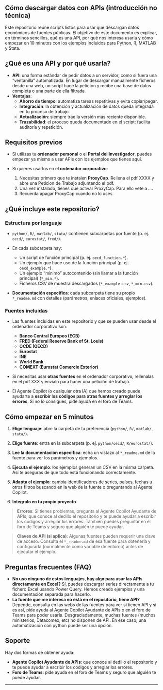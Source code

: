 ## Cómo descargar datos con APIs (introducción no técnica)

Este repositorio reúne scripts listos para usar que descargan datos económicos de fuentes públicas. El objetivo de este documento es explicar, en términos sencillos, qué es una API, por qué nos interesa usarla y cómo empezar en 10 minutos con los ejemplos incluidos para Python, R, MATLAB y Stata.

## ¿Qué es una API y por qué usarla?

- **API**: una forma estándar de pedir datos a un servidor, como si fuera una “ventanilla” automatizada. En lugar de descargar manualmente ficheros desde una web, un script hace la petición y recibe una base de datos completa o una parte de ella filtrada.
- **Ventajas**:
  - **Ahorro de tiempo**: automatiza tareas repetitivas y evita copiar/pegar.
  - **Integración**: la obtención y actualización de datos queda integrada en tu proceso de trabajo.
  - **Actualización**: siempre trae la versión más reciente disponible.
  - **Trazabilidad**: el proceso queda documentado en el script; facilita auditoría y repetición.

## Requisitos previos
- Si utilizas tu **ordenador personal** o el **Portal del Investigador**, puedes empezar ya mismo a usar APIs con los ejemplos que tienes aquí.
- Si quieres usarlos en el **ordenador corporativo**:

  1) Necesitas primero que te instalen **ProxyCap**. Rellena el pdf XXXX y abre una Peticion de Trabajo adjuntando el pdf.
  2) Una vez instalado, tienes que activar ProxyCap. Para ello vete a ....
  3) Recuerda apagar ProxyCap cuando no lo uses.

## ¿Qué incluye este repositorio?

### Estructura por lenguaje
  - `python/`, `R/`, `matlab/`, `stata/` contienen subcarpetas por fuente (p. ej. `oecd/`, `eurostat/`, `fred/`).
  - En cada subcarpeta hay:
    - Un script de función principal (p. ej. `oecd_function.*`).
    - Un ejemplo que hace uso de la función principal (p. ej. `oecd_example.*`).
    - Un ejemplo “mínimo” autocontenido (sin llamar a la función principal) (`*_min.*`).
    - Ficheros CSV de muestra descargados (`*_example.csv`, `*_min.csv`).

- **Documentación especifica**: cada subcarpeta tiene su propio `*_readme.md` con detalles (parámetros, enlaces oficiales, ejemplos).

### Fuentes incluidas
- Las fuentes incluidas en este repositorio y que se pueden usar desde el ordenador corporativo son:
    - **Banco Central Europeo (ECB)**
    - **FRED (Federal Reserve Bank of St. Louis)**
    - **OCDE (OECD)**
    - **Eurostat**
    - **INE**
    - **World Bank**
    - **COMEXT (Eurostat Comercio Exterior)**

- Si necesitas usar **otras fuentes** en el ordenador corporativo, rellenalas en el pdf XXX y envialo para hacer una petición de trabajo.

- El Agente Copilot (o cualquier otra IA) que hemos creado puede ayudarte a **escribir los códigos para otras fuentes y arreglar los errores**. Si no lo consigues, pide ayuda en el foro de Teams.

## Cómo empezar en 5 minutos

1) **Elige lenguaje**: abre la carpeta de tu preferencia (`python/`, `R/`, `matlab/`, `stata/`).

2) **Elige fuente**: entra en la subcarpeta (p. ej. `python/oecd/`, `R/eurostat/`).

3) **Lee la documentación especifica**: echa un vistazo al `*_readme.md` de la fuente para ver los parámetros y ejemplos.

4) **Ejecuta el ejemplo**: los ejemplos generan un CSV en la misma carpeta. Así te aseguras de que todo  está funcionando correctamente.


5) **Adapta el ejemplo**: cambia identificadores de series, países, fechas u otros filtros buscando en la web de la fuente o preguntando al Agente Copilot.

6) **Integralo en tu propio proyecto**

> **Errores**: Si tienes problemas, pregunta al Agente Copilot Ayudante de APIs, que conoce al dedillo el repositorio y te puede ayudar a escribir los códigos y arreglar los errores. También puedes preguntar en el foro de Teams y seguro que alguién te puede ayudar.

> **Claves de API (si aplica)**: Algunas fuentes pueden requerir una clave de acceso. Consulta el `*_readme.md` de esa fuente para obtenerla y configurarla (normalmente como variable de entorno) antes de ejecutar el ejemplo. 

## Preguntas frecuentes (FAQ)

- **No uso ninguno de estos lenguajes, hay algo para usar las APIs directamente en Excel?** Sí, puedes descargar series directamente a tu fichero Excel usando Power Query. Hemos creado ejemplos y una documentación separada para hacerlo. 
- **La fuente que me interesa no está en el repositorio, tiene API?** Depende, consulta en las webs de las fuentes para ver si tienen API y si es así, pide ayuda al Agente Copilot Ayudante de APIs o en el foro de Teams para poder usarla. Desgraciadamente, muchas fuentes (muchos ministerios, Datacomex, etc) no disponen de API. En ese caso, una automatización con python puede ser una opción.

## Soporte
Hay dos formas de obtener ayuda:
- **Agente Copilot Ayudante de APIs**: que conoce al dedillo el repositorio y te puede ayudar a escribir los códigos y arreglar los errores.
- **Foro de Teams**: pide ayuda en el foro de Teams y seguro que alguién te puede ayudar.

---
